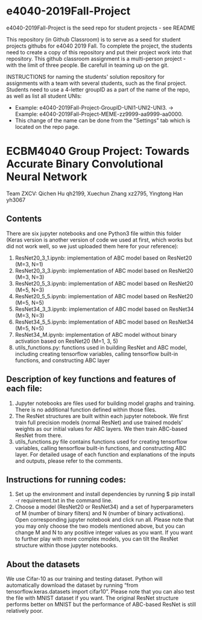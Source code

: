 # e4040-2019Fall-Project
e4040-2019Fall-Project is the seed repo for student projects - see README

This repository (in Github Classroom) is to serve as a seed for student projects githubs for e4040 2019 Fall.
To complete the project, the students need to create a copy of this repository and put their project work into that repository.
This github classroom assignment is a multi-person project - with the limit of three people. Be carefull in teaming up on the git.

INSTRUCTIONS for naming the students' solution repository for assignments with a team with several students, such as the final project. Students need to use a 4-letter groupID as a part of the name of the repo, as well as list all student UNIs: 
* Example: e4040-2019Fall-Project-GroupID-UNI1-UNI2-UNI3. -> Example: e4040-2019Fall-Project-MEME-zz9999-aa9999-aa0000.
* This change of the name can be done from the "Settings" tab which is located on the repo page.


# ECBM4040 Group Project: Towards Accurate Binary Convolutional Neural Network

Team ZXCV: Qichen Hu qh2199, Xuechun Zhang xz2795, Yingtong Han yh3067


## Contents

There are six jupyter notebooks and one Python3 file within this folder (Keras version is another version of
code we used at first, which works but did not work well, so we just uploaded them here for your reference):

1. ResNet20_3_1.ipynb: implementation of ABC model based on ResNet20 (M=3, N=1)
2. ResNet20_3_3.ipynb: implementation of ABC model based on ResNet20 (M=3, N=3)
3. ResNet20_5_3.ipynb: implementation of ABC model based on ResNet20 (M=5, N=3)
4. ResNet20_5_5.ipynb: implementation of ABC model based on ResNet20 (M=5, N=5)
5. ResNet34_3_3.ipynb: implementation of ABC model based on ResNet34 (M=3, N=3)
6. ResNet34_5_5.ipynb: implementation of ABC model based on ResNet34 (M=5, N=5)
7. ResNet34_M.ipynb: implementation of ABC model without binary activation based on ResNet20 (M=1, 3, 5)
8. utils_functions.py: functions used in building ResNet and ABC model, including creating tensorflow variables,
calling tensorflow built-in functions, and constructing ABC layer


## Description of key functions and features of each file:

1. Jupyter notebooks are files used for building model graphs and training. There is no additional function defined within those files.
2. The ResNet structures are built within each jupyter notebook. We first train full precision models (normal ResNet)
and use trained models’ weights as our initial values for ABC layers. We then train ABC-based ResNet from there.
3. utils_functions.py file contains functions used for creating tensorflow variables, calling tensorflow built-in functions,
and constructing ABC layer. For detailed usage of each function and explanations of the inputs and outputs, please refer to the comments.


## Instructions for running codes:

1. Set up the environment and install dependencies by running $ pip install -r requirement.txt in the command line.
2. Choose a model (ResNet20 or ResNet34) and a set of hyperparameters of M (number of binary filters) and N (number of binary activations).
Open corresponding jupyter notebook and click run all. Please note that you may only choose the two models mentioned above,
but you can change M and N to any positive integer values as you want. If you want to further play with more complex models,
you can tilt the ResNet structure within those jupyter notebooks.


## About the datasets

We use Cifar-10 as our training and testing dataset. Python will automatically download the dataset by running
“from tensorflow.keras.datasets import cifar10”. Please note that you can also test the file with MNIST dataset if you want.
The original ResNet structure performs better on MNIST but the performance of ABC-based ResNet is still relatively poor.

